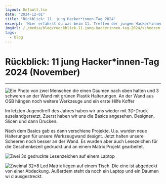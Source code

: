 ```yaml
---
layout: Default.tsx
date: "2024-12-01"
title: "Rückblick: 11. jung Hacker*innen-Tag 2024"
excerpt: 'Hier erfährst du was beim 11. Treffen der jungen Hacker*innen 2024 passiert ist'
imgUrl: /./media/blog/rueckblick-11-jung-hackerinnen-tag-2024/scheeren-an-der-wand_low.jpg
tags:
  - blog
---
```


# Rückblick: 11 jung Hacker*innen-Tag 2024 (November)

---



![Ein Photo von zwei Menschen die einen Daumen nach oben halten und 3 schweren an der Wand mit grünen Plastik Halterungen. An der Wand aus OSB hängen noch weitere Werkzeuge und ein erste Hilfe Koffer ](/./media/blog/rueckblick-11-jung-hackerinnen-tag-2024/scheeren-an-der-wand_low.jpg)

Im letzten Jugendtreff des Jahres haben wir uns wieder mit 3D-Druck auseiandgersetzt. Zuerst haben wir uns die Basics angesehen. Designen, Slicen und dann Drucken. 

Nach dem Basics gab es dann verschiene Projekte. U.a. wurden neue Halterungen für unsere Werkzeugwand designt. Jetzt halten unsere Scheeren noch besser an der Wand. Es wurden aber auch Lesezeichen für die Geschenkezeit gedruckt und an einem Matrix Projekt gearbeitet. 

![Zwei 3d gedruckte Lesenzeichen auf einem Laptop ](/./media/blog/rueckblick-11-jung-hackerinnen-tag-2024/lesezeichen_low.jpg)

![Zweimal 32*8 Led Matrix liegen auf einem Tisch. Die eine ist abgedeckt von einer Abdeckung. Außerdem steht da noch ein Laptop und ein Daumen wi d ausgestreckt.](/./media/blog/rueckblick-11-jung-hackerinnen-tag-2024/matrix-tisch_low.jpg)

